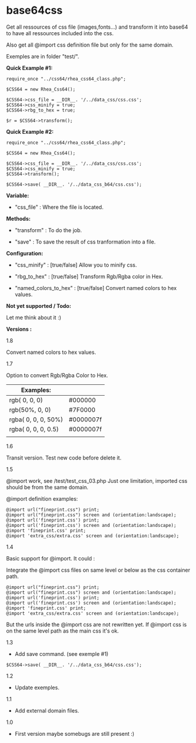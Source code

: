 # base64css

Get all ressources of css file (images,fonts...) and transform it into base64 to have all ressources included into the css.

Also get all @import css definition file but only for the same domain.

Exemples are in folder "test/".

**Quick Example #1:**

```
require_once "../css64/rhea_css64_class.php"; 

$CSS64 = new Rhea_Css64();

$CSS64->css_file = __DIR__. '/../data_css/css.css';
$CSS64->css_minify = true;
$CSS64->rbg_to_hex = true;

$r = $CSS64->transform();
```

**Quick Example #2:**

```
require_once "../css64/rhea_css64_class.php"; 

$CSS64 = new Rhea_Css64();

$CSS64->css_file = __DIR__. '/../data_css/css.css';
$CSS64->css_minify = true;
$CSS64->transform();

$CSS64->save( __DIR__. '/../data_css_b64/css.css');
```

**Variable:**

- "css_file" : Where the file is located.

**Methods:**

- "transform" : To do the job.

- "save" : To save the result of css tranformation into a file.

**Configuration:**

- "css_minify" : [true/false] Allow you to minify css.

- "rbg_to_hex" : [true/false] Transform Rgb/Rgba color in Hex.

- "named_colors_to_hex" : [true/false] Convert named colors to hex values.

**Not yet supported / Todo:**

Let me think about it :)

**Versions :**

1.8

Convert named colors to hex values.

1.7

Option to convert Rgb/Rgba Color to Hex.

| Examples: |  |
| --- | --- |
| rgb( 0, 0, 0) |  #000000 |
| rgb(50%, 0, 0) |  #7F0000 |
| rgba( 0, 0, 0, 50%) |  #0000007f |
| rgba( 0, 0, 0, 0.5) |  #0000007f |
|  |  |

1.6

Transit version. Test new code before delete it.

1.5

@import work, see /test/test_css_03.php
Just one limitation, imported css should be from the same domain.

@import definition examples:

```
@import url("fineprint.css") print;
@import url("fineprint.css") screen and (orientation:landscape);
@import url('fineprint.css') print;
@import url('fineprint.css') screen and (orientation:landscape);
@import 'fineprint.css' print;
@import 'extra_css/extra.css' screen and (orientation:landscape);
```

1.4

Basic support for @import. It could :

Integrate the @import css files on same level or below as the css container path.
```
@import url("fineprint.css") print;
@import url("fineprint.css") screen and (orientation:landscape);
@import url('fineprint.css') print;
@import url('fineprint.css') screen and (orientation:landscape);
@import 'fineprint.css' print;
@import 'extra_css/extra.css' screen and (orientation:landscape);
```
But the urls inside the @import css are not rewritten yet. If @import css is on the same level path as the main css it's ok.

1.3

- Add save command. (see exemple #1)
```
$CSS64->save( __DIR__. '/../data_css_b64/css.css');
```

1.2

- Update exemples.

1.1

- Add external domain files.

1.0 

- First version maybe somebugs are still present :)
